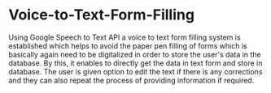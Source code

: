 # Voice-to-Text-Form-Filling

Using Google Speech to Text API a voice to text form filling system is established which helps to avoid the paper pen filling of forms which is basically again need to be digitalized in order to store the user's data in the database. By this, it enables to directly get the data in text form and store in database. The user is given option to edit the text if there is any corrections and they can also repeat the process of providing information if required.
